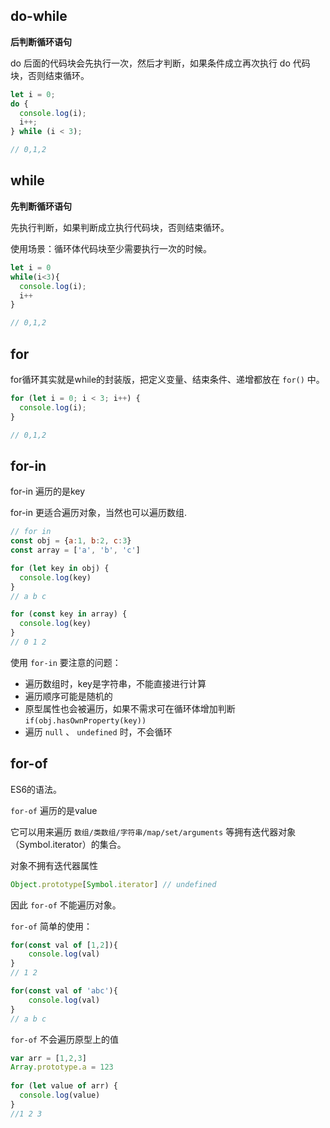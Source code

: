 
## do-while
**后判断循环语句**

do 后面的代码块会先执行一次，然后才判断，如果条件成立再次执行 do 代码块，否则结束循环。

```js
let i = 0;
do {
  console.log(i);
  i++;
} while (i < 3);

// 0,1,2
```
## while
**先判断循环语句**

先执行判断，如果判断成立执行代码块，否则结束循环。

使用场景：循环体代码块至少需要执行一次的时候。
```js
let i = 0
while(i<3){
  console.log(i);
  i++
}

// 0,1,2
```

## for

for循环其实就是while的封装版，把定义变量、结束条件、递增都放在 `for()` 中。

```js
for (let i = 0; i < 3; i++) {
  console.log(i);
}

// 0,1,2
```

## for-in

for-in 遍历的是key

for-in 更适合遍历对象，当然也可以遍历数组.

```js
// for in
const obj = {a:1, b:2, c:3}
const array = ['a', 'b', 'c']

for (let key in obj) {
  console.log(key)
}
// a b c

for (const key in array) {
  console.log(key)
}
// 0 1 2

```

使用 `for-in` 要注意的问题：

- 遍历数组时，key是字符串，不能直接进行计算
- 遍历顺序可能是随机的
- 原型属性也会被遍历，如果不需求可在循环体增加判断 `if(obj.hasOwnProperty(key))`
- 遍历 `null` 、 `undefined` 时，不会循环

## for-of

ES6的语法。

`for-of` 遍历的是value

它可以用来遍历 `数组/类数组/字符串/map/set/arguments` 等拥有迭代器对象（Symbol.iterator）的集合。

对象不拥有迭代器属性

```js
Object.prototype[Symbol.iterator] // undefined
```
因此 `for-of` 不能遍历对象。

`for-of` 简单的使用：

```js
for(const val of [1,2]){
    console.log(val)
}
// 1 2

for(const val of 'abc'){
    console.log(val)
}
// a b c
```

`for-of` 不会遍历原型上的值

```js
var arr = [1,2,3]
Array.prototype.a = 123
    
for (let value of arr) {
  console.log(value)
}
//1 2 3
```